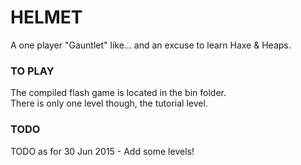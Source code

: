 # HELMET

A one player "Gauntlet" like... and an excuse to learn Haxe & Heaps.

<h3>TO PLAY</h3>
<p>
The compiled flash game is located in the bin folder.<br>
There is only one level though, the tutorial level.
</p>

<h3>TODO</h3>
TODO as for 30 Jun 2015
- Add some levels!